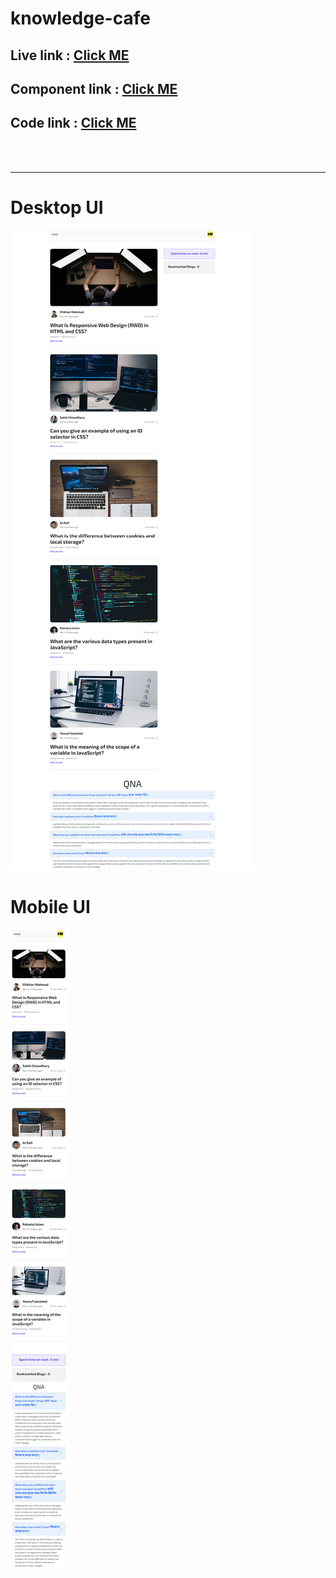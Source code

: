 # knowledge-cafe

## Live link : [Click ME](https://knowledge-cafe-tahsin000.netlify.app/)

## Component link : [Click ME](./src/Component/)

## Code link : [Click ME](https://github.com/Porgramming-Hero-web-course/b7a8-knowledge-cafe-Tahsin000)

<br />
<br />
<hr />

# Desktop UI

![UI-1](./my-app/public/UI-1.png)

# Mobile UI

![UI-2](./my-app/public/Ui-2.png)
